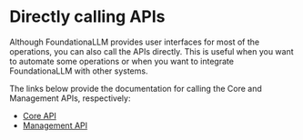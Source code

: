 # Directly calling APIs

Although FoundationaLLM provides user interfaces for most of the operations, you can also call the APIs directly. This is useful when you want to automate some operations or when you want to integrate FoundationaLLM with other systems.

The links below provide the documentation for calling the Core and Management APIs, respectively:

- [Core API](./directly-calling-core-api.md)
- [Management API](./directly-calling-management-api.md)
